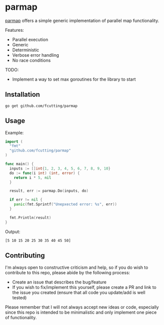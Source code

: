 # parmap
[parmap](https://github.com/fcutting/parmap) offers a simple generic implementation of parallel map functionality.

Features:
* Parallel execution
* Generic
* Deterministic
* Verbose error handling
* No race conditions

TODO:
* Implement a way to set max goroutines for the library to start

## Installation
`go get github.com/fcutting/parmap`

## Usage
Example:
```go
import (
  "fmt"
  "github.com/fcutting/parmap"
)

func main() {
  inputs := []int{1, 2, 3, 4, 5, 6, 7, 8, 9, 10}
  do := func(i int) (int, error) {
    return i * 5, nil
  }

  result, err := parmap.Do(inputs, do)

  if err != nil {
    panic(fmt.Sprintf("Unepxected error: %s", err))
  }

  fmt.Println(result)
}
```
Output:
```
[5 10 15 20 25 30 35 40 45 50]
```

## Contributing
I'm always open to constructive criticism and help, so if you do wish to contribute to this repo, please abide by the following process:
* Create an issue that describes the bug/feature
* If you wish to fix/implement this yourself, please create a PR and link to the issue you created (ensure that all code you update/add is well tested)

Please remember that I will not always accept new ideas or code, especially since this repo is intended to be minimalistic and only implement one piece of functionality.
